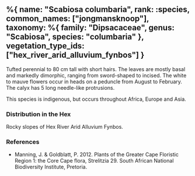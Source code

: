 %{
    name: "Scabiosa columbaria",
    rank: :species,
    common_names: ["jongmansknoop"],
    taxonomy: %{
        family: "Dipsacaceae",
        genus: "Scabiosa",
        species: "columbaria"
    },
    vegetation_type_ids: ["hex_river_arid_alluvium_fynbos"]
}
---

Tufted perennial to 80 cm tall with short hairs. The leaves are mostly basal and markedly dimorphic, ranging from sword-shaped to incised. The white to mauve flowers occur in heads on a peduncle from August to February. The calyx has 5 long needle-like protrusions.

<!-- read more -->

This species is indigenous, but occurs throughout Africa, Europe and Asia.

### Distribution in the Hex

Rocky slopes of Hex River Arid Alluvium Fynbos.

### References

* Manning, J. & Goldblatt, P. 2012. Plants of the Greater Cape Floristic Region 1: the Core Cape flora, Strelitzia 29. South African National Biodiversity Institute, Pretoria.